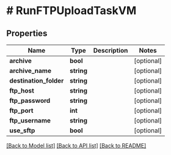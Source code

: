 # # RunFTPUploadTaskVM

## Properties

Name | Type | Description | Notes
------------ | ------------- | ------------- | -------------
**archive** | **bool** |  | [optional]
**archive_name** | **string** |  | [optional]
**destination_folder** | **string** |  | [optional]
**ftp_host** | **string** |  | [optional]
**ftp_password** | **string** |  | [optional]
**ftp_port** | **int** |  | [optional]
**ftp_username** | **string** |  | [optional]
**use_sftp** | **bool** |  | [optional]

[[Back to Model list]](../../README.md#models) [[Back to API list]](../../README.md#endpoints) [[Back to README]](../../README.md)
